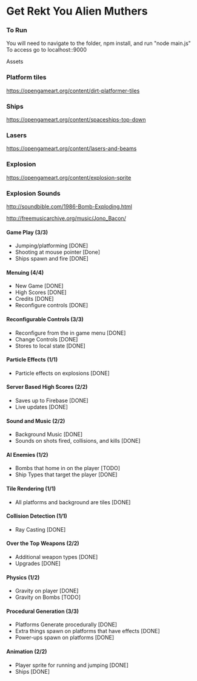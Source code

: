 # Get Rekt You Alien Muthers

### To Run
You will need to navigate to the folder, npm install, and run "node main.js"
To access go to localhost::9000


Assets

### Platform tiles
https://opengameart.org/content/dirt-platformer-tiles
### Ships
https://opengameart.org/content/spaceships-top-down
### Lasers
https://opengameart.org/content/lasers-and-beams
### Explosion
https://opengameart.org/content/explosion-sprite
### Explosion Sounds
http://soundbible.com/1986-Bomb-Exploding.html

http://freemusicarchive.org/music/Jono_Bacon/



#### Game Play (3/3)
* Jumping/platforming [DONE]
* Shooting at mouse pointer [Done]
* Ships spawn and fire [DONE]

#### Menuing (4/4)
* New Game [DONE]
* High Scores [DONE]
* Credits [DONE]
* Reconfigure controls [DONE]

#### Reconfigurable Controls (3/3)
* Reconfigure from the in game menu [DONE]
* Change Controls [DONE]
* Stores to local state [DONE]

#### Particle Effects (1/1)
* Particle effects on explosions [DONE]

#### Server Based High Scores (2/2)
* Saves up to Firebase [DONE]
* Live updates [DONE]

#### Sound and Music (2/2)
* Background Music [DONE]
* Sounds on shots fired, collisions, and kills [DONE]

#### AI Enemies (1/2)
* Bombs that home in on the player [TODO]
* Ship Types that target the player [DONE]

#### Tile Rendering (1/1)
* All platforms and background are tiles [DONE]

#### Collision Detection (1/1)
* Ray Casting [DONE]

#### Over the Top Weapons (2/2)
* Additional weapon types [DONE]
* Upgrades [DONE]

#### Physics (1/2)
* Gravity on player [DONE]
* Gravity on Bombs [TODO]

#### Procedural Generation (3/3)
* Platforms Generate procedurally [DONE]
* Extra things spawn on platforms that have effects [DONE]
* Power-ups spawn on platforms [DONE]

#### Animation (2/2)
* Player sprite for running and jumping [DONE]
* Ships [DONE]
